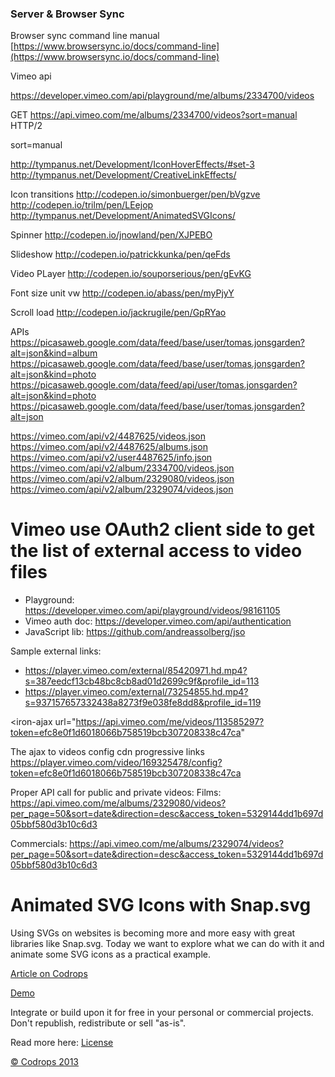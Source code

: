 
### Server & Browser Sync
Browser sync command line manual
[https://www.browsersync.io/docs/command-line](https://www.browsersync.io/docs/command-line)



Vimeo api

https://developer.vimeo.com/api/playground/me/albums/2334700/videos

GET https://api.vimeo.com/me/albums/2334700/videos?sort=manual HTTP/2

sort=manual



http://tympanus.net/Development/IconHoverEffects/#set-3
http://tympanus.net/Development/CreativeLinkEffects/

Icon transitions
http://codepen.io/simonbuerger/pen/bVgzve
http://codepen.io/trilm/pen/LEejop
http://tympanus.net/Development/AnimatedSVGIcons/

Spinner
http://codepen.io/jnowland/pen/XJPEBO

Slideshow
http://codepen.io/patrickkunka/pen/qeFds

Video PLayer
http://codepen.io/souporserious/pen/gEvKG

Font size unit vw
http://codepen.io/abass/pen/myPjyY

Scroll load
http://codepen.io/jackrugile/pen/GpRYao


APIs
https://picasaweb.google.com/data/feed/base/user/tomas.jonsgarden?alt=json&kind=album
https://picasaweb.google.com/data/feed/base/user/tomas.jonsgarden?alt=json&kind=photo
https://picasaweb.google.com/data/feed/api/user/tomas.jonsgarden?alt=json&kind=photo
https://picasaweb.google.com/data/feed/base/user/tomas.jonsgarden?alt=json

https://vimeo.com/api/v2/4487625/videos.json
https://vimeo.com/api/v2/4487625/albums.json
https://vimeo.com/api/v2/user4487625/info.json
https://vimeo.com/api/v2/album/2334700/videos.json
https://vimeo.com/api/v2/album/2329080/videos.json
https://vimeo.com/api/v2/album/2329074/videos.json



# Vimeo use OAuth2 client side to get the list of external access to video files

- Playground: https://developer.vimeo.com/api/playground/videos/98161105
- Vimeo auth doc: https://developer.vimeo.com/api/authentication
- JavaScript lib: https://github.com/andreassolberg/jso

Sample external links:

- https://player.vimeo.com/external/85420971.hd.mp4?s=387eedcf13cb48bc8cb8ad01d2699c9f&profile_id=113
- https://player.vimeo.com/external/73254855.hd.mp4?s=937157657332438a8273f9e038fe8dd8&profile_id=119




<iron-ajax url="https://api.vimeo.com/me/videos/113585297?token=efc8e0f1d6018066b758519bcb307208338c47ca"
<iron-ajax url="{{src}}" last-response="{{data}}" auto></iron-ajax>
<iron-ajax url="https://player.vimeo.com/video/113585297/config?token=efc8e0f1d6018066b758519bcb307208338c47ca" last-response="{{data}}" auto></iron-ajax>

<template><div>{{data.request.files.progressive.url}}</div></template>


The ajax to videos config cdn progressive links https://player.vimeo.com/video/169325478/config?token=efc8e0f1d6018066b758519bcb307208338c47ca

Proper API call for public and private videos:
Films: https://api.vimeo.com/me/albums/2329080/videos?per_page=50&sort=date&direction=desc&access_token=5329144dd1b697d05bbf580d3b10c6d3

Commercials: https://api.vimeo.com/me/albums/2329074/videos?per_page=50&sort=date&direction=desc&access_token=5329144dd1b697d05bbf580d3b10c6d3





Animated SVG Icons with Snap.svg
=========

Using SVGs on websites is becoming more and more easy with great libraries like Snap.svg. Today we want to explore what we can do with it and animate some SVG icons as a practical example.

[Article on Codrops](http://tympanus.net/codrops/?p=16851)

[Demo](http://tympanus.net/Tutorials/AnimatedSVGIcons/)

Integrate or build upon it for free in your personal or commercial projects. Don't republish, redistribute or sell "as-is".

Read more here: [License](http://tympanus.net/codrops/licensing/)


[© Codrops 2013](http://www.codrops.com)
